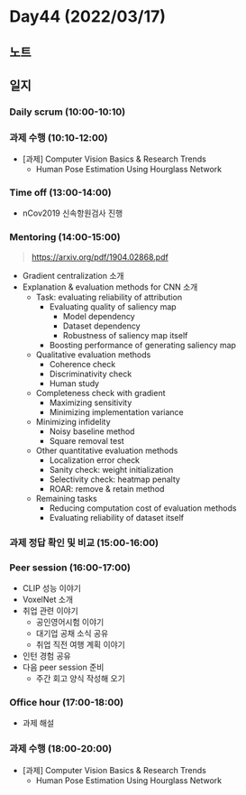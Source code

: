 # Day44 (2022/03/17)

## 노트

## 일지

### Daily scrum (10:00-10:10)

### 과제 수행 (10:10-12:00)

  * [과제] Computer Vision Basics & Research Trends
    * Human Pose Estimation Using Hourglass Network

### Time off (13:00-14:00)

  * nCov2019 신속항원검사 진행

### Mentoring (14:00-15:00)

> https://arxiv.org/pdf/1904.02868.pdf

  * Gradient centralization 소개
  * Explanation & evaluation methods for CNN 소개
    * Task: evaluating reliability of attribution
      * Evaluating quality of saliency map
        * Model dependency
        * Dataset dependency
        * Robustness of saliency map itself
      * Boosting performance of generating saliency map
    * Qualitative evaluation methods
      * Coherence check
      * Discriminativity check
      * Human study
    * Completeness check with gradient
      * Maximizing sensitivity
      * Minimizing implementation variance
    * Minimizing infidelity
      * Noisy baseline method
      * Square removal test
    * Other quantitative evaluation methods
      * Localization error check
      * Sanity check: weight initialization
      * Selectivity check: heatmap penalty
      * ROAR: remove & retain method
    * Remaining tasks
      * Reducing computation cost of evaluation methods
      * Evaluating reliability of dataset itself

### 과제 정답 확인 및 비교 (15:00-16:00)

### Peer session (16:00-17:00)

  * CLIP 성능 이야기
  * VoxelNet 소개
  * 취업 관련 이야기
    * 공인영어시험 이야기
    * 대기업 공채 소식 공유
    * 취업 직전 여행 계획 이야기
  * 인턴 경험 공유
  * 다음 peer session 준비
    * 주간 회고 양식 작성해 오기

### Office hour (17:00-18:00)

  * 과제 해설

### 과제 수행 (18:00-20:00)

  * [과제] Computer Vision Basics & Research Trends
    * Human Pose Estimation Using Hourglass Network
